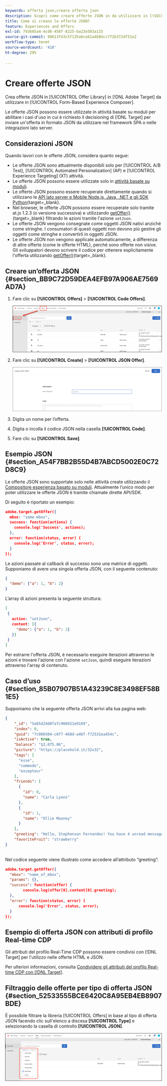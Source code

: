 ```yaml
---
keywords: offerta json;creare offerta json
description: Scopri come creare offerte JSON in da utilizzare in [!UICONTROL Form-Based Experience Composer].
title: Come si creano le offerte JSON?
feature: Experiences and Offers
exl-id: 793665a4-4cd6-458f-8225-ba23e503a115
source-git-commit: 98613f43c5f135a6ce61a4b8dcc7f2b372df51e2
workflow-type: tm+mt
source-wordcount: '410'
ht-degree: 29%

---
```


# Creare offerte JSON

Crea offerte JSON in [!UICONTROL Offer Library] in [!DNL Adobe Target] da utilizzare in [!UICONTROL Form-Based Experience Composer].

Le offerte JSON possono essere utilizzate in attività basate su moduli per abilitare i casi d&#39;uso in cui è richiesto il decisioning di [!DNL Target] per inviare un&#39;offerta in formato JSON da utilizzare nel framework SPA o nelle integrazioni lato server.

## Considerazioni JSON

Quando lavori con le offerte JSON, considera quanto segue:

* Le offerte JSON sono attualmente disponibili solo per [!UICONTROL A/B Test], [!UICONTROL Automated Personalization] (AP) e [!UICONTROL Experience Targeting] (XT) attività.
* Le offerte JSON possono essere utilizzate solo in [attività basate su moduli](/help/main/c-experiences/form-experience-composer.md).
* Le offerte JSON possono essere recuperate direttamente quando si utilizzano le [API lato server e Mobile Node.js, Java, .NET e gli SDK Python](https://experienceleague.adobe.com/docs/target-dev/developer/server-side/server-side-overview.html?lang=it){target=_blank}.
* Nel browser, le offerte JSON possono essere recuperate solo tramite at.js 1.2.3 (o versione successiva) e utilizzando [getOffer()](https://experienceleague.adobe.com/docs/target-dev/developer/client-side/at-js-implementation/functions-overview/adobe-target-getoffer.html){target=_blank} filtrando le azioni tramite l&#39;azione `setJson`.
* Le offerte JSON vengono consegnate come oggetti JSON nativi anziché come stringhe. I consumatori di questi oggetti non devono più gestire gli oggetti come stringhe e convertirli in oggetti JSON.
* Le offerte JSON non vengono applicate automaticamente, a differenza di altre offerte (come le offerte HTML), perché sono offerte non visive. Gli sviluppatori devono scrivere il codice per ottenere esplicitamente l&#39;offerta utilizzando [getOffer()](https://experienceleague.adobe.com/docs/target-dev/developer/client-side/at-js-implementation/functions-overview/adobe-target-getoffer.html){target=_blank}.

## Creare un’offerta JSON {#section_BB9C72D59DEA4EFB97A906AE7569AD7A}

1. Fare clic su **[!UICONTROL Offers]** > **[!UICONTROL Code Offers]**.

   ![Offerte > Scheda Offerte codice](/help/main/c-experiences/c-manage-content/assets/code-offers-tab.png)

1. Fare clic su **[!UICONTROL Create]** > **[!UICONTROL JSON Offer]**.

   ![immagine offer-json](assets/offer-json.png)

1. Digita un nome per l’offerta.
1. Digita o incolla il codice JSON nella casella **[!UICONTROL Code]**.
1. Fare clic su **[!UICONTROL Save]**.

## Esempio JSON {#section_A54F7BB2B55D4B7ABCD5002E0C72D8C9}

Le offerte JSON sono supportate solo nelle attività create utilizzando il [Compositore esperienza basato su moduli](/help/main/c-experiences/form-experience-composer.md). Attualmente l’unico modo per poter utilizzare le offerte JSON è tramite chiamate dirette API/SDK.

Di seguito è riportato un esempio:

```json
adobe.target.getOffer({ 
  mbox: "some-mbox", 
  success: function(actions) { 
    console.log('Success', actions); 
  }, 
  error: function(status, error) { 
    console.log('Error', status, error); 
  } 
});
```

Le azioni passate al callback di successo sono una matrice di oggetti. Supponiamo di avere una singola offerta JSON, con il seguente contenuto:

```json
{ 
  "demo": {"a": 1, "b": 2} 
}
```

L’array di azioni presenta la seguente struttura:

```json
[ 
 { 
   action: "setJson", 
   content: [{ 
     "demo": {"a": 1, "b": 2} 
   }] 
 }  
]
```

Per estrarre l&#39;offerta JSON, è necessario eseguire iterazioni attraverso le azioni e trovare l&#39;azione con l&#39;azione `setJson`, quindi eseguire iterazioni attraverso l&#39;array di contenuto.

## Caso d’uso {#section_85B07907B51A43239C8E3498EF58B1E5}

Supponiamo che la seguente offerta JSON arrivi alla tua pagina web:

```json
{ 
    "_id": "5a65d24d8fafc966921e9169", 
    "index": 0, 
    "guid": "7c006504-c6f7-468d-a46f-f72531ea454c", 
    "isActive": true, 
    "balance": "$2,075.06", 
    "picture": "https://placehold.it/32x32", 
    "tags": [ 
      "esse", 
      "commodo", 
      "excepteur"
    ], 
    "friends": [ 
      { 
        "id": 0, 
        "name": "Carla Lyons" 
      }, 
      { 
        "id": 1, 
        "name": "Ollie Mooney" 
      } 
    ], 
    "greeting": "Hello, Stephenson Fernandez! You have 4 unread messages.", 
    "favoriteFruit": "strawberry" 
} 
  
```

Nel codice seguente viene illustrato come accedere all’attributo “greeting”:

```json
adobe.target.getOffer({   
  "mbox": "name_of_mbox", 
  "params": {}, 
  "success": function(offer) {           
        console.log(offer[0].content[0].greeting); 
  },   
  "error": function(status, error) {           
      console.log('Error', status, error); 
  } 
});
```

## Esempio di offerta JSON con attributi di profilo Real-time CDP

Gli attributi del profilo Real-Time CDP possono essere condivisi con [!DNL Target] per l&#39;utilizzo nelle offerte HTML e JSON.

Per ulteriori informazioni, consulta [Condividere gli attributi del profilo Real-time CDP con [!DNL Target]](/help/main/c-integrating-target-with-mac/integrating-with-rtcdp.md#rtcdp-profile-attributes).

## Filtraggio delle offerte per tipo di offerta JSON {#section_52533555BCE6420C8A95EB4EB8907BDE}

È possibile filtrare la libreria [!UICONTROL Offers] in base al tipo di offerta JSON facendo clic sull&#39;elenco a discesa **[!UICONTROL Type]** e selezionando la casella di controllo **[!UICONTROL JSON]**.

![immagine filtro-offer-json](assets/offer-json-filter.png)
